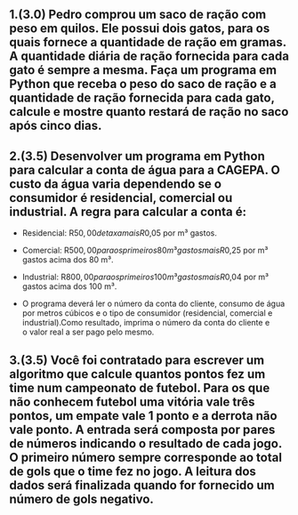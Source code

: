 ## 1.(3.0) Pedro comprou um saco de ração com peso em quilos. Ele possui dois gatos, para os quais fornece a quantidade de ração em gramas. A quantidade diária de ração fornecida para cada gato é sempre a mesma. Faça um programa em Python que receba o peso do saco de ração e a quantidade de ração fornecida para cada gato, calcule e mostre quanto restará de ração no saco após cinco dias.

## 2.(3.5) Desenvolver um programa em Python para calcular a conta de água para a CAGEPA. O custo da água varia dependendo se o consumidor é residencial, comercial ou industrial. A regra para calcular a conta é:

- Residencial: R$50,00 de taxa mais R$0,05 por m³ gastos.

- Comercial: R$500,00 para os primeiros 80 m³ gastos mais R$0,25 por m³
gastos acima dos 80 m³.

- Industrial: R$800,00 para os primeiros 100 m³ gastos mais R$0,04 por m³
gastos acima dos 100 m³.

- O programa deverá ler o número da conta do cliente, consumo de água por metros cúbicos e o tipo de consumidor (residencial, comercial e industrial).Como resultado, imprima o número da conta do cliente e o valor real a ser pago pelo mesmo.

## 3.(3.5) Você foi contratado para escrever um algoritmo que calcule quantos pontos fez um time num campeonato de futebol. Para os que não conhecem futebol uma vitória vale três pontos, um empate vale 1 ponto e a derrota não vale ponto. A entrada será composta por pares de números indicando o resultado de cada jogo. O primeiro número sempre corresponde ao total de gols que o time fez no jogo. A leitura dos dados será finalizada quando for fornecido um número de gols negativo.

